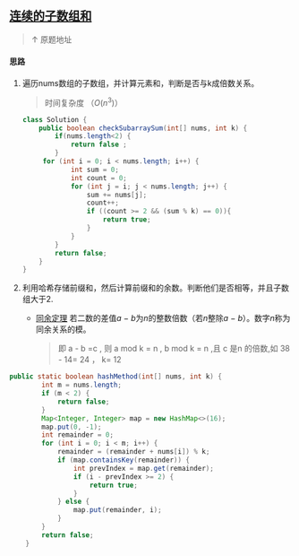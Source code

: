 ## [连续的子数组和](https://leetcode-cn.com/problems/continuous-subarray-sum/) 

> ↑ 原题地址



#### 思路

1. 遍历nums数组的子数组，并计算元素和，判断是否与k成倍数关系。

   > 时间复杂度 （$O(n^3)$）

   

   ```java
   class Solution {
       public boolean checkSubarraySum(int[] nums, int k) {
           if(nums.length<2) {
               return false ;
           }
        for (int i = 0; i < nums.length; i++) {
               int sum = 0;
               int count = 0;
               for (int j = i; j < nums.length; j++) {
                   sum += nums[j];
                   count++;
                   if ((count >= 2 && (sum % k) == 0)){
                       return true;
                   }
               }
           }
           return false;
       }
   }
   ```

   

2. 利用哈希存储前缀和，然后计算前缀和的余数。判断他们是否相等，并且子数组大于2.

   - [同余定理](https://zh.wikipedia.org/wiki/%E6%A8%A1%E7%AE%97%E6%95%B8)  若二数的差值*a* − *b*为*n*的整数倍数（若*n*整除*a* − *b*）。数字*n*称为同余关系的模。

     > 即 a - b =c , 则 a mod k = n , b mod k = n ,且 c 是n 的倍数,如 38 - 14= 24 ， k= 12 

   

```java
public static boolean hashMethod(int[] nums, int k) {
        int m = nums.length;
        if (m < 2) {
            return false;
        }
        Map<Integer, Integer> map = new HashMap<>(16);
        map.put(0, -1);
        int remainder = 0;
        for (int i = 0; i < m; i++) {
            remainder = (remainder + nums[i]) % k;
            if (map.containsKey(remainder)) {
                int prevIndex = map.get(remainder);
                if (i - prevIndex >= 2) {
                    return true;
                }
            } else {
                map.put(remainder, i);
            }
        }
        return false;
    }
```


